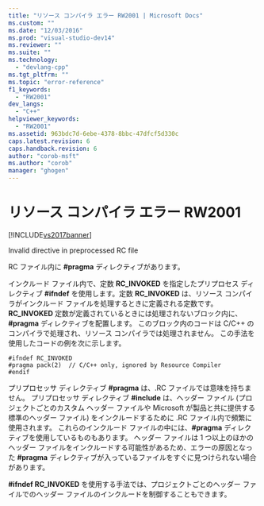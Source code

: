 ```yaml
---
title: "リソース コンパイラ エラー RW2001 | Microsoft Docs"
ms.custom: ""
ms.date: "12/03/2016"
ms.prod: "visual-studio-dev14"
ms.reviewer: ""
ms.suite: ""
ms.technology: 
  - "devlang-cpp"
ms.tgt_pltfrm: ""
ms.topic: "error-reference"
f1_keywords: 
  - "RW2001"
dev_langs: 
  - "C++"
helpviewer_keywords: 
  - "RW2001"
ms.assetid: 963bdc7d-6ebe-4378-8bbc-47dfcf5d330c
caps.latest.revision: 6
caps.handback.revision: 6
author: "corob-msft"
ms.author: "corob"
manager: "ghogen"
---
```

# リソース コンパイラ エラー RW2001
[!INCLUDE[vs2017banner](../../assembler/inline/includes/vs2017banner.md)]

Invalid directive in preprocessed RC file  
  
 RC ファイル内に **\#pragma** ディレクティブがあります。  
  
 インクルード ファイル内で、定数 **RC\_INVOKED** を指定したプリプロセス ディレクティブ **\#ifndef** を使用します。定数 **RC\_INVOKED** は、リソース コンパイラがインクルード ファイルを処理するときに定義される定数です。  **RC\_INVOKED** 定数が定義されているときには処理されないブロック内に、**\#pragma** ディレクティブを配置します。  このブロック内のコードは C\/C\+\+ のコンパイラで処理され、リソース コンパイラでは処理されません。  この手法を使用したコードの例を次に示します。  
  
```  
#ifndef RC_INVOKED  
#pragma pack(2)  // C/C++ only, ignored by Resource Compiler  
#endif  
```  
  
 プリプロセッサ ディレクティブ **\#pragma** は、.RC ファイルでは意味を持ちません。  プリプロセッサ ディレクティブ **\#include** は、ヘッダー ファイル \(プロジェクトごとのカスタム ヘッダー ファイルや Microsoft が製品と共に提供する標準のヘッダー ファイル\) をインクルードするために .RC ファイル内で頻繁に使用されます。  これらのインクルード ファイルの中には、**\#pragma** ディレクティブを使用しているものもあります。  ヘッダー ファイルは 1 つ以上のほかのヘッダー ファイルをインクルードする可能性があるため、エラーの原因となった **\#pragma** ディレクティブが入っているファイルをすぐに見つけられない場合があります。  
  
 **\#ifndef RC\_INVOKED** を使用する手法では、プロジェクトごとのヘッダー ファイルでのヘッダー ファイルのインクルードを制御することもできます。